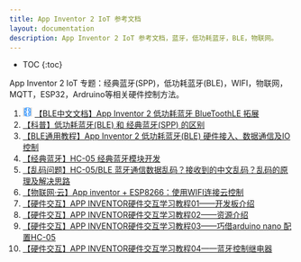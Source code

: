 ```yaml
---
title: App Inventor 2 IoT 参考文档
layout: documentation
description: App Inventor 2 IoT 参考文档，蓝牙，低功耗蓝牙，BLE，物联网。
---
```


* TOC
{:toc}

App Inventor 2 IoT 专题：经典蓝牙(SPP)，低功耗蓝牙(BLE)，WIFI，物联网，MQTT，ESP32，Ardruino等相关硬件控制方法。

1. [<img src="assets/ble.png" style="width:16px;margin:-4px 5px 0 0">【BLE中文文档】App Inventor 2 低功耗蓝牙 BlueToothLE 拓展](bluetoothle.html)
1. [【科普】低功耗蓝牙(BLE) 和 经典蓝牙(SPP) 的区别](ble_spp.html)
1. [【BLE通用教程】App Inventor 2 低功耗蓝牙(BLE) 硬件接入、数据通信及IO控制](ble.html)
1. [【经典蓝牙】HC-05 经典蓝牙模块开发](https://bbs.tsingfun.com/thread-1376-1-1.html)
1. [【乱码问题】HC-05/BLE 蓝牙通信数据乱码？接收到的中文乱码？乱码的原理及解决思路](bluetooth_codec.html)
1. [【物联网·云】App inventor + ESP8266：使用WIFI连接云控制](https://blog.csdn.net/INT_TANG/article/details/128210609)
1. [【硬件交互】APP INVENTOR硬件交互学习教程01——开发板介绍](https://bbs.tsingfun.com/thread-1754-1-1.html)
1. [【硬件交互】APP INVENTOR硬件交互学习教程02——资源介绍](https://bbs.tsingfun.com/thread-1767-1-1.html)
1. [【硬件交互】APP INVENTOR硬件交互学习教程03——巧借arduino nano 配置HC-05](https://bbs.tsingfun.com/thread-1773-1-1.html)
1. [【硬件交互】APP INVENTOR硬件交互学习教程04——蓝牙控制继电器](https://bbs.tsingfun.com/thread-1784-1-1.html)
